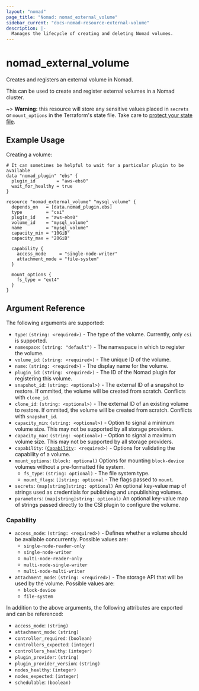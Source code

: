 ```yaml
---
layout: "nomad"
page_title: "Nomad: nomad_external_volume"
sidebar_current: "docs-nomad-resource-external-volume"
description: |-
  Manages the lifecycle of creating and deleting Nomad volumes.
---
```


# nomad_external_volume

Creates and registers an external volume in Nomad.

This can be used to create and register external volumes in a Nomad cluster.

~> **Warning:** this resource will store any sensitive values placed in
  `secrets` or `mount_options` in the Terraform's state file. Take care to
  [protect your state file](/docs/state/sensitive-data.html).

## Example Usage

Creating a volume:

```hcl
# It can sometimes be helpful to wait for a particular plugin to be available
data "nomad_plugin" "ebs" {
  plugin_id        = "aws-ebs0"
  wait_for_healthy = true
}

resource "nomad_external_volume" "mysql_volume" {
  depends_on   = [data.nomad_plugin.ebs]
  type         = "csi"
  plugin_id    = "aws-ebs0"
  volume_id    = "mysql_volume"
  name         = "mysql_volume"
  capacity_min = "10GiB"
  capacity_max = "20GiB"

  capability {
    access_mode     = "single-node-writer"
    attachment_mode = "file-system"
  }

  mount_options {
    fs_type = "ext4"
  }
}
```

## Argument Reference

The following arguments are supported:

- `type`: `(string: <required>)` - The type of the volume. Currently, only `csi` is supported.
- `namespace`: `(string: "default")` - The namespace in which to register the volume.
- `volume_id`: `(string: <required>)` - The unique ID of the volume.
- `name`: `(string: <required>)` - The display name for the volume.
- `plugin_id`: `(string: <required>)` - The ID of the Nomad plugin for registering this volume.
- `snapshot_id`: `(string: <optional>)` - The external ID of a snapshot to restore. If ommited, the volume will be created from scratch. Conflicts with `clone_id`.
- `clone_id`: `(string: <optional>)` - The external ID of an existing volume to restore. If ommited, the volume will be created from scratch. Conflicts with `snapshot_id`.
- `capacity_min`: `(string: <optional>)` - Option to signal a minimum volume size. This may not be supported by all storage providers.
- `capacity_max`: `(string: <optional>)` - Option to signal a maximum volume size. This may not be supported by all storage providers.
- `capability`: `(`[`Capability`](#capability-1)`: <required>)` - Options for validating the capability of a volume.
- `mount_options`: `(block: optional)` Options for mounting `block-device` volumes without a pre-formatted file system.
  - `fs_type`: `(string: optional)` - The file system type.
  - `mount_flags`: `[]string: optional` - The flags passed to `mount`.
- `secrets`: `(map[string]string: optional)` An optional key-value map of strings used as credentials for publishing and unpublishing volumes.
- `parameters`: `(map[string]string: optional)` An optional key-value map of strings passed directly to the CSI plugin to configure the volume.

### Capability

- `access_mode`: `(string: <required>)` - Defines whether a volume should be available concurrently. Possible values are:
  - `single-node-reader-only`
  - `single-node-writer`
  - `multi-node-reader-only`
  - `multi-node-single-writer`
  - `multi-node-multi-writer`
- `attachment_mode`: `(string: <required>)` - The storage API that will be used by the volume. Possible values are:
  - `block-device`
  - `file-system`

In addition to the above arguments, the following attributes are exported and
can be referenced:

- `access_mode`: `(string)`
- `attachment_mode`: `(string)`
- `controller_required`: `(boolean)`
- `controllers_expected`: `(integer)`
- `controllers_healthy`: `(integer)`
- `plugin_provider`: `(string)`
- `plugin_provider_version`: `(string)`
- `nodes_healthy`: `(integer)`
- `nodes_expected`: `(integer)`
- `schedulable`: `(boolean)`
